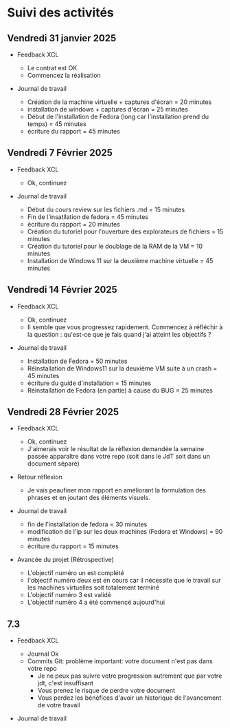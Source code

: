 # Suivi des activités

## Vendredi 31 janvier 2025

- Feedback XCL
    - Le contrat est OK
    - Commencez la réalisation

- Journal de travail 
    - Création de la machine virtuelle + captures d'écran = 20 minutes
    - installation de windows + captures d'écran = 25 minutes 
    - Début de l'installation de Fedora (long car l'installation prend du temps) = 45 minutes
    - écriture du rapport = 45 minutes 

## Vendredi 7 Février 2025

- Feedback XCL
    - Ok, continuez
 
- Journal de travail
    - Début du cours review sur les fichiers .md = 15 minutes
    - Fin de l'insatllation de fedora = 45 minutes 
    - écriture du rapport = 20 minutes 
    - Création du tutoriel pour l'ouverture des explorateurs de fichiers = 15 minutes 
    - Création du tutoriel pour le doublage de la RAM de la VM = 10 minutes 
    - Installation de Windows 11 sur la deuxième machine virtuelle = 45 minutes

## Vendredi 14 Février 2025

- Feedback XCL
    - Ok, continuez
    - Il semble que vous progressez rapidement. Commencez à réfléchir à la question : qu'est-ce que je fais quand j'ai atteint les objectifs ?

 - Journal de travail
    - Installation de Fedora  = 50 minutes
    - Réinstallation de Windows11 sur la deuxième VM suite à un crash = 45 minutes
    - écriture du guide d'installation = 15 minutes 
    - Réinstallation de Fedora (en partie) à cause du BUG = 25 minutes 

## Vendredi 28 Février 2025

- Feedback XCL
    - Ok, continuez
    - J'aimerais voir le résultat de la réflexion demandée la semaine passée apparaître dans votre repo (soit dans le JdT soit dans un document séparé)

    
- Retour réflexion 
    - Je vais peaufiner mon rapport en améliorant la formulation des phrases et en joutant des éléments visuels. 
    
- Journal de travail 
    - fin de l'installation de fedora = 30 minutes 
    - modification de l'ip sur les deux machines (Fedora et Windows) = 90 minutes 
    - écriture du rapport = 15 minutes 

- Avancée du projet (Rétrospective)
   - L'objectif numéro un est complété 
   - l'objectif numéro deux est en cours car il nécessite que le travail sur les machines virtuelles soit totalement terminé
   - L'objectif numéro 3 est validé 
   - L'objectif numéro 4 a été commencé aujourd'hui


## 7.3

- Feedback XCL
    - Journal Ok
    - Commits Git: problème important: votre document n'est pas dans votre repo
        - Je ne peux pas suivre votre progression autrement que par votre jdt, c'est insuffisant
        - Vous prenez le risque de perdre votre document
        - Vous perdez les bénéfices d'avoir un historique de l'avancement de votre travail
        
- Journal de travail
